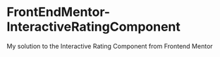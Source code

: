 # FrontEndMentor-InteractiveRatingComponent
My solution to the Interactive Rating Component from Frontend Mentor
